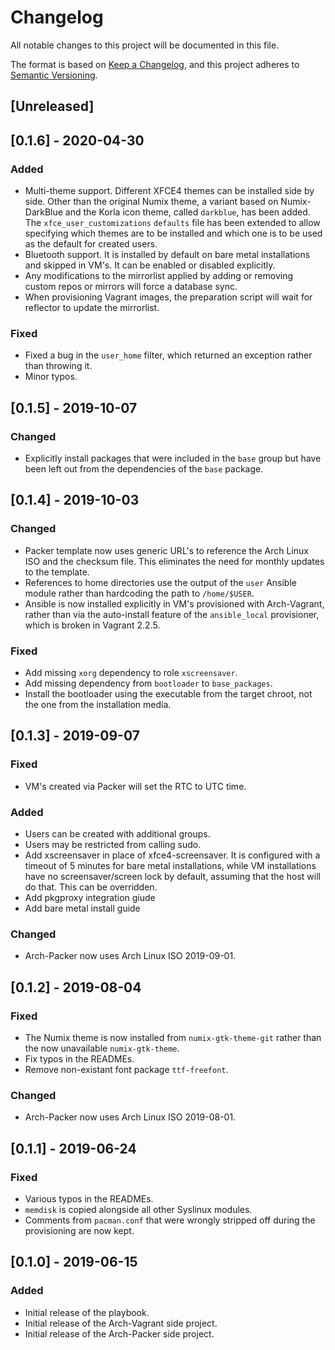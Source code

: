 # Changelog

All notable changes to this project will be documented in this file.

The format is based on [Keep a Changelog](https://keepachangelog.com/en/1.0.0/),
and this project adheres to [Semantic Versioning](https://semver.org/spec/v2.0.0.html).

## [Unreleased]

## [0.1.6] - 2020-04-30

### Added

* Multi-theme support. Different XFCE4 themes can be installed side by side.
  Other than the original Numix theme, a variant based on Numix-DarkBlue and the
  Korla icon theme, called `darkblue`, has been added. The
  `xfce_user_customizations` `defaults` file has been extended to allow
  specifying which themes are to be installed and which one is to be used as the
  default for created users.
* Bluetooth support. It is installed by default on bare metal installations
  and skipped in VM's. It can be enabled or disabled explicitly.
* Any modifications to the mirrorlist applied by adding or removing custom
  repos or mirrors will force a database sync.
* When provisioning Vagrant images, the preparation script will wait for reflector
  to update the mirrorlist.

### Fixed

* Fixed a bug in the `user_home` filter, which returned an exception rather
  than throwing it.
* Minor typos.

## [0.1.5] - 2019-10-07

### Changed

* Explicitly install packages that were included in the `base` group but have
  been left out from the dependencies of the `base` package.

## [0.1.4] - 2019-10-03

### Changed

* Packer template now uses generic URL's to reference the Arch Linux ISO and
  the checksum file. This eliminates the need for monthly updates to the
  template.
* References to home directories use the output of the `user` Ansible module
  rather than hardcoding the path to `/home/$USER`.
* Ansible is now installed explicitly in VM's provisioned with Arch-Vagrant,
  rather than via the auto-install feature of the `ansible_local` provisioner,
  which is broken in Vagrant 2.2.5.

### Fixed

* Add missing `xorg` dependency to role `xscreensaver`.
* Add missing dependency from `bootloader` to `base_packages`.
* Install the bootloader using the executable from the target chroot,
  not the one from the installation media.

## [0.1.3] - 2019-09-07

### Fixed

* VM's created via Packer will set the RTC to UTC time.

### Added

* Users can be created with additional groups.
* Users may be restricted from calling sudo.
* Add xscreensaver in place of xfce4-screensaver. It is configured with a
  timeout of 5 minutes for bare metal installations, while VM installations
  have no screensaver/screen lock by default, assuming that the host will do
  that. This can be overridden.
* Add pkgproxy integration giude
* Add bare metal install guide

### Changed

* Arch-Packer now uses Arch Linux ISO 2019-09-01.

## [0.1.2] - 2019-08-04

### Fixed

* The Numix theme is now installed from `numix-gtk-theme-git` rather than the
  now unavailable `numix-gtk-theme`.
* Fix typos in the READMEs.
* Remove non-existant font package `ttf-freefont`.

### Changed

* Arch-Packer now uses Arch Linux ISO 2019-08-01.

## [0.1.1] - 2019-06-24

### Fixed

* Various typos in the READMEs.
* `memdisk` is copied alongside all other Syslinux modules.
* Comments from `pacman.conf` that were wrongly stripped off during the
  provisioning are now kept.

## [0.1.0] - 2019-06-15

### Added

* Initial release of the playbook.
* Initial release of the Arch-Vagrant side project.
* Initial release of the Arch-Packer side project.

